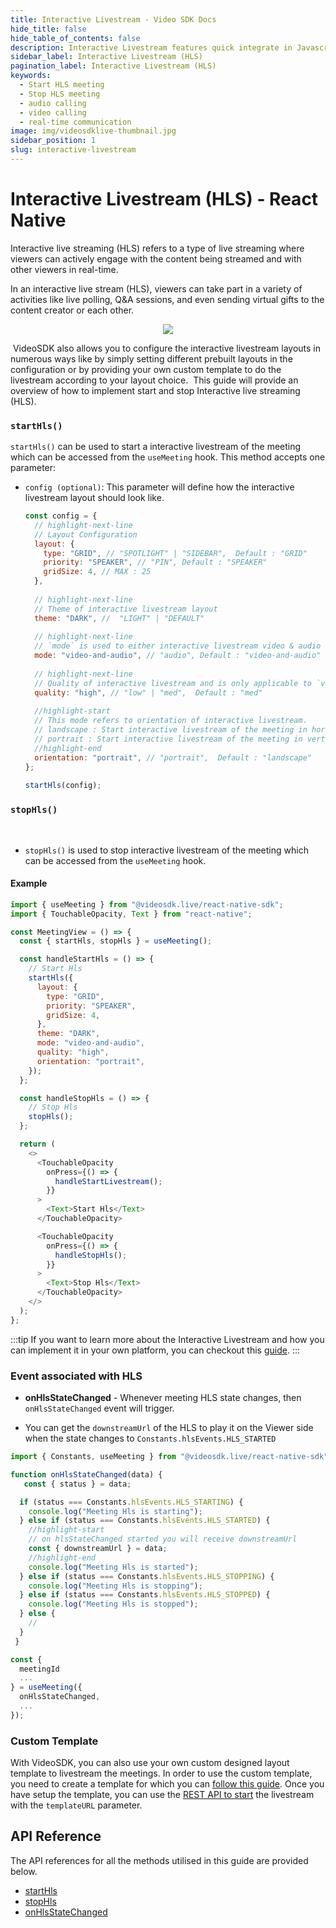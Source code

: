 ```yaml
---
title: Interactive Livestream - Video SDK Docs
hide_title: false
hide_table_of_contents: false
description: Interactive Livestream features quick integrate in Javascript, React JS, Android, IOS, React Native, Flutter with Video SDK to add live video & audio conferencing to your applications.
sidebar_label: Interactive Livestream (HLS)
pagination_label: Interactive Livestream (HLS)
keywords:
  - Start HLS meeting
  - Stop HLS meeting
  - audio calling
  - video calling
  - real-time communication
image: img/videosdklive-thumbnail.jpg
sidebar_position: 1
slug: interactive-livestream
---
```


# Interactive Livestream (HLS) - React Native

Interactive live streaming (HLS) refers to a type of live streaming where viewers can actively engage with the content being streamed and with other viewers in real-time.

In an interactive live stream (HLS), viewers can take part in a variety of activities like live polling, Q&A sessions, and even sending virtual gifts to the content creator or each other.

<center>
<img src='https://cdn.videosdk.live/website-resources/docs-resources/mobile_hls.png' />
</center>

​
VideoSDK also allows you to configure the interactive livestream layouts in numerous ways like by simply setting different prebuilt layouts in the configuration or by providing your own custom template to do the livestream according to your layout choice.
​
This guide will provide an overview of how to implement start and stop Interactive live streaming (HLS).
​

### `startHls()`

`startHls()` can be used to start a interactive livestream of the meeting which can be accessed from the `useMeeting` hook. This method accepts one parameter:

- `config (optional)`: This parameter will define how the interactive livestream layout should look like.
  ​
  ```js
  const config = {
    // highlight-next-line
    // Layout Configuration
    layout: {
      type: "GRID", // "SPOTLIGHT" | "SIDEBAR",  Default : "GRID"
      priority: "SPEAKER", // "PIN", Default : "SPEAKER"
      gridSize: 4, // MAX : 25
    },
  ​
    // highlight-next-line
    // Theme of interactive livestream layout
    theme: "DARK", //  "LIGHT" | "DEFAULT"
  ​
    // highlight-next-line
    // `mode` is used to either interactive livestream video & audio both or only audio.
    mode: "video-and-audio", // "audio", Default : "video-and-audio"
    ​
    // highlight-next-line
    // Quality of interactive livestream and is only applicable to `video-and-audio` type mode.
    quality: "high", // "low" | "med",  Default : "med"
  ​
    //highlight-start
    // This mode refers to orientation of interactive livestream.
    // landscape : Start interactive livestream of the meeting in horizontally
    // portrait : Start interactive livestream of the meeting in vertically (Best for mobile view)
    //highlight-end
    orientation: "portrait", // "portrait",  Default : "landscape"
  };
  ​
  startHls(config);
  ```

### `stopHls()`

​

- `stopHls()` is used to stop interactive livestream of the meeting which can be accessed from the `useMeeting` hook.
  ​

#### Example

```js
import { useMeeting } from "@videosdk.live/react-native-sdk";
import { TouchableOpacity, Text } from "react-native";

const MeetingView = () => {
  const { startHls, stopHls } = useMeeting();

  const handleStartHls = () => {
    // Start Hls
    startHls({
      layout: {
        type: "GRID",
        priority: "SPEAKER",
        gridSize: 4,
      },
      theme: "DARK",
      mode: "video-and-audio",
      quality: "high",
      orientation: "portrait",
    });
  };

  const handleStopHls = () => {
    // Stop Hls
    stopHls();
  };

  return (
    <>
      <TouchableOpacity
        onPress={() => {
          handleStartLivestream();
        }}
      >
        <Text>Start Hls</Text>
      </TouchableOpacity>

      <TouchableOpacity
        onPress={() => {
          handleStopHls();
        }}
      >
        <Text>Stop Hls</Text>
      </TouchableOpacity>
    </>
  );
};
```

:::tip
If you want to learn more about the Interactive Livestream and how you can implement it in your own platform, you can checkout this [guide](/react-native/guide/interactive-live-streaming/integrate-hls/overview).
:::

### Event associated with HLS

- **onHlsStateChanged** - Whenever meeting HLS state changes, then `onHlsStateChanged` event will trigger.

- You can get the `downstreamUrl` of the HLS to play it on the Viewer side when the state changes to `Constants.hlsEvents.HLS_STARTED`

```js
import { Constants, useMeeting } from "@videosdk.live/react-native-sdk";

function onHlsStateChanged(data) {
   const { status } = data;

  if (status === Constants.hlsEvents.HLS_STARTING) {
    console.log("Meeting Hls is starting");
  } else if (status === Constants.hlsEvents.HLS_STARTED) {
    //highlight-start
    // on hlsStateChanged started you will receive downstreamUrl
    const { downstreamUrl } = data;
    //highlight-end
    console.log("Meeting Hls is started");
  } else if (status === Constants.hlsEvents.HLS_STOPPING) {
    console.log("Meeting Hls is stopping");
  } else if (status === Constants.hlsEvents.HLS_STOPPED) {
    console.log("Meeting Hls is stopped");
  } else {
    //
  }
 }

const {
  meetingId
  ...
} = useMeeting({
  onHlsStateChanged,
  ...
});

```

### Custom Template

With VideoSDK, you can also use your own custom designed layout template to livestream the meetings. In order to use the custom template, you need to create a template for which you can [follow this guide](/react/guide/interactive-live-streaming/custom-template). Once you have setup the template, you can use the [REST API to start](/api-reference/realtime-communication/start-livestream) the livestream with the `templateURL` parameter.

## API Reference

The API references for all the methods utilised in this guide are provided below.

- [startHls](/react-native/api/sdk-reference/use-meeting/methods#starthls)
- [stopHls](/react-native/api/sdk-reference/use-meeting/methods#stophls)
- [onHlsStateChanged](/react-native/api/sdk-reference/use-meeting/events#onhlsstatechanged)
